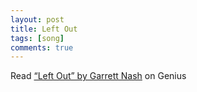 ```yaml
---
layout: post
title: Left Out
tags: [song]
comments: true
---
```

<!-- 
__Lyrics__
>  
> I've been left out, lied to, talked about and used
> Stared down and laughed at while walking out of school
> You wanna put the blame on me, the feeling's nothing new
> You wanna hang more pain on me, there's nothing you can do>
> A moment lasts inside this coffin, I'm buried often
>
> Just show up and show love, just want you near me
> But like, does that even feel right?
> 
-->

<div id='rg_embed_link_2393707' class='rg_embed_link' data-song-id='2393707'>
Read <a href='https://genius.com/Garrett-nash-left-out-lyrics'>“Left Out” by Garrett Nash</a> on Genius</div>
<script crossorigin src='//genius.com/songs/2393707/embed.js'></script>
